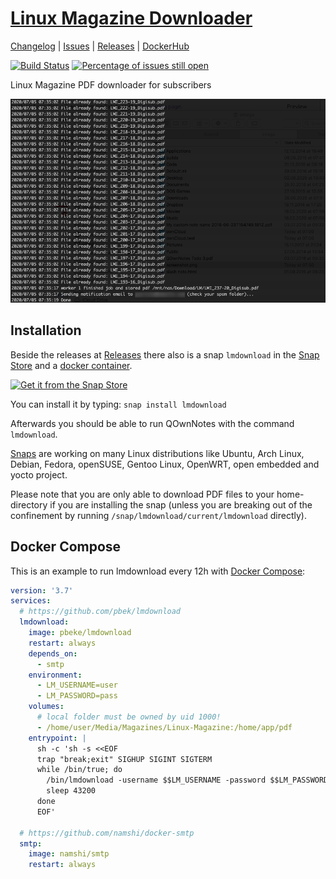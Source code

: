 # [Linux Magazine Downloader](https://github.com/pbek/lmdownload)

[Changelog](https://github.com/pbek/lmdownload/blob/develop/CHANGELOG.md) |
[Issues](https://github.com/pbek/lmdownload/issues) |
[Releases](https://github.com/pbek/lmdownload/releases) |
[DockerHub](https://hub.docker.com/repository/docker/pbeke/lmdownload)

[![Build Status](https://github.com/pbek/lmdownload/workflows/Build/badge.svg?branch=develop)](https://github.com/pbek/lmdownload/actions)
[![Percentage of issues still open](http://isitmaintained.com/badge/open/pbek/lmdownload.svg)](http://isitmaintained.com/project/pbek/lmdownload "Percentage of issues still open")

Linux Magazine PDF downloader for subscribers

![screenshot](screenshot.png)

## Installation

Beside the releases at [Releases](https://github.com/pbek/lmdownload/releases) there also is a snap `lmdownload`
in the [Snap Store](https://snapcraft.io/lmdownload) and a [docker container](https://hub.docker.com/repository/docker/pbeke/lmdownload).

[![Get it from the Snap Store](https://snapcraft.io/static/images/badges/en/snap-store-white.svg)](https://snapcraft.io/lmdownload)

You can install it by typing: `snap install lmdownload`

Afterwards you should be able to run QOwnNotes with the command `lmdownload`.

[Snaps](http://snapcraft.io/) are working on many Linux distributions like Ubuntu, Arch Linux, Debian, Fedora,
openSUSE, Gentoo Linux, OpenWRT, open embedded and yocto project.

Please note that you are only able to download PDF files to your home-directory if you are installing the snap
(unless you are breaking out of the confinement by running `/snap/lmdownload/current/lmdownload` directly).

## Docker Compose

This is an example to run lmdownload every 12h with [Docker Compose](https://docs.docker.com/compose/): 

```yaml
version: '3.7'
services:
  # https://github.com/pbek/lmdownload
  lmdownload:
    image: pbeke/lmdownload
    restart: always
    depends_on:
      - smtp
    environment:
      - LM_USERNAME=user
      - LM_PASSWORD=pass
    volumes:
      # local folder must be owned by uid 1000!
      - /home/user/Media/Magazines/Linux-Magazine:/home/app/pdf
    entrypoint: |
      sh -c 'sh -s <<EOF
      trap "break;exit" SIGHUP SIGINT SIGTERM
      while /bin/true; do
        /bin/lmdownload -username $$LM_USERNAME -password $$LM_PASSWORD -notification-email $$LM_USERNAME -from-email noreply@example.com -smtp-host=smtp
        sleep 43200
      done
      EOF'

  # https://github.com/namshi/docker-smtp
  smtp:
    image: namshi/smtp
    restart: always
```
